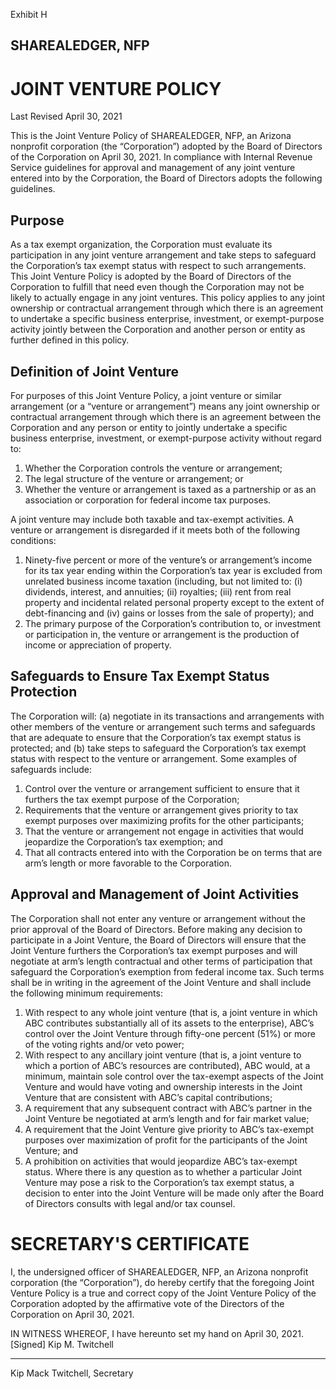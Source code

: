 Exhibit H
## SHAREALEDGER, NFP
# JOINT VENTURE POLICY

Last Revised April 30, 2021

This is the Joint Venture Policy of SHAREALEDGER, NFP, an Arizona nonprofit corporation (the “Corporation”) adopted by the Board of Directors of the Corporation on April 30, 2021.  In compliance with Internal Revenue Service guidelines for approval and management of any joint venture entered into by the Corporation, the Board of Directors adopts the following guidelines.

## Purpose

As a tax exempt organization, the Corporation must evaluate its participation in any joint venture arrangement and take steps to safeguard the Corporation’s tax exempt status with respect to such arrangements.  This Joint Venture Policy is adopted by the Board of Directors of the Corporation to fulfill that need even though the Corporation may not be likely to actually engage in any joint ventures.  This policy applies to any joint ownership or contractual arrangement through which there is an agreement to undertake a specific business enterprise, investment, or exempt-purpose activity jointly between the Corporation and another person or entity as further defined in this policy.

## Definition of Joint Venture

For purposes of this Joint Venture Policy, a joint venture or similar arrangement (or a “venture or arrangement”) means any joint ownership or contractual arrangement through which there is an agreement between the Corporation and any person or entity to jointly undertake a specific business enterprise, investment, or exempt-purpose activity without regard to:

1.	Whether the Corporation controls the venture or arrangement;
2.	The legal structure of the venture or arrangement; or
3.	Whether the venture or arrangement is taxed as a partnership or as an association or corporation for federal income tax purposes.

A joint venture may include both taxable and tax-exempt activities.  A venture or arrangement is disregarded if it meets both of the following conditions:

1.	Ninety-five percent or more of the venture’s or arrangement’s income for its tax year ending within the Corporation’s tax year is excluded from unrelated business income taxation (including, but not limited to: (i) dividends, interest, and annuities; (ii) royalties; (iii) rent from real property and incidental related personal property except to the extent of debt-financing and (iv) gains or losses from the sale of property); and
2.	The primary purpose of the Corporation’s contribution to, or investment or participation in, the venture or arrangement is the production of income or appreciation of property.

## Safeguards to Ensure Tax Exempt Status Protection

The Corporation will: (a) negotiate in its transactions and arrangements with other members of the venture or arrangement such terms and safeguards that are adequate to ensure that the Corporation’s tax exempt status is protected; and (b) take steps to safeguard the Corporation’s tax exempt status with respect to the venture or arrangement.  Some examples of safeguards include:

1.	Control over the venture or arrangement sufficient to ensure that it furthers the tax exempt purpose of the Corporation; 
2.	Requirements that the venture or arrangement gives priority to tax exempt purposes over maximizing profits for the other participants;
3.	That the venture or arrangement not engage in activities that would jeopardize the Corporation’s tax exemption; and
4.	That all contracts entered into with the Corporation be on terms that are arm’s length or more favorable to the Corporation.

## Approval and Management of Joint Activities

The Corporation shall not enter any venture or arrangement without the prior approval of the Board of Directors.  Before making any decision to participate in a Joint Venture, the Board of Directors will ensure that the Joint Venture furthers the Corporation’s tax exempt purposes and will negotiate at arm’s length contractual and other terms of participation that safeguard the Corporation’s exemption from federal income tax.  Such terms shall be in writing in the agreement of the Joint Venture and shall include the following minimum requirements:

1.	With respect to any whole joint venture (that is, a joint venture in which ABC contributes substantially all of its assets to the enterprise), ABC’s control over the Joint Venture through fifty-one percent (51%) or more of the voting rights and/or veto power;
2.	With respect to any ancillary joint venture (that is, a joint venture to which a portion of ABC’s resources are contributed), ABC would, at a minimum, maintain sole control over the tax-exempt aspects of the Joint Venture and would have voting and ownership interests in the Joint Venture that are consistent with ABC’s capital contributions;
3.	A requirement that any subsequent contract with ABC’s partner in the Joint Venture be negotiated at arm’s length and for fair market value;
4.	A requirement that the Joint Venture give priority to ABC’s tax-exempt purposes over maximization of profit for the participants of the Joint Venture; and
5.	A prohibition on activities that would jeopardize ABC’s tax-exempt status.
Where there is any question as to whether a particular Joint Venture may pose a risk to the Corporation’s tax exempt status, a decision to enter into the Joint Venture will be made only after the Board of Directors consults with legal and/or tax counsel.

# SECRETARY'S CERTIFICATE

I, the undersigned officer of SHAREALEDGER, NFP, an Arizona nonprofit corporation (the “Corporation”), do hereby certify that the foregoing Joint Venture Policy is a true and correct copy of the Joint Venture Policy of the Corporation adopted by the affirmative vote of the Directors of the Corporation on April 30, 2021. 

IN WITNESS WHEREOF, I have hereunto set my hand on April 30, 2021.
[Signed]
Kip M. Twitchell
_______________________________
Kip Mack Twitchell, Secretary
